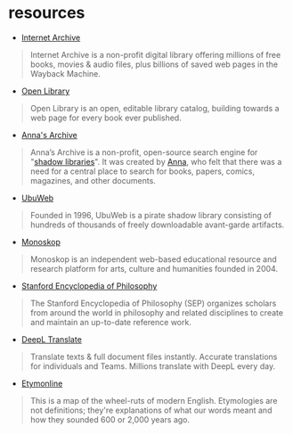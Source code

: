 # resources

- [Internet Archive](https://archive.org/)
> Internet Archive is a non-profit digital library offering millions of free books, movies & audio files, plus billions of saved web pages in the Wayback Machine.

- [Open Library](https://openlibrary.org/)
> Open Library is an open, editable library catalog, building towards a web page for every book ever published. 

- [Anna's Archive](https://annas-archive.org)
> Anna’s Archive is a non-profit, open-source search engine for "[shadow libraries](https://en.wikipedia.org/wiki/Shadow_library)". It was created by [Anna](https://annas-blog.org/), who felt that there was a need for a central place to search for books, papers, comics, magazines, and other documents.

- [UbuWeb](https://ubu.com/)
> Founded in 1996, UbuWeb is a pirate shadow library consisting of hundreds of thousands of freely downloadable avant-garde artifacts.

- [Monoskop](https://monoskop.org/)
> Monoskop is an independent web-based educational resource and research platform for arts, culture and humanities founded in 2004.

- [Stanford Encyclopedia of Philosophy](https://plato.stanford.edu/index.html)
> The Stanford Encyclopedia of Philosophy (SEP) organizes scholars from around the world in philosophy and related disciplines to create and maintain an up-to-date reference work.

- [DeepL Translate](https://www.deepl.com/)
> Translate texts & full document files instantly. Accurate translations for individuals and Teams. Millions translate with DeepL every day.

- [Etymonline](https://www.etymonline.com/)
> This is a map of the wheel-ruts of modern English. Etymologies are not definitions; they're explanations of what our words meant and how they sounded 600 or 2,000 years ago.